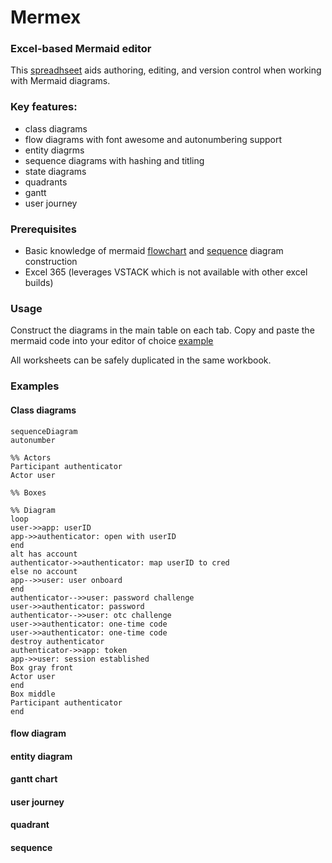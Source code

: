 # Mermex
### Excel-based Mermaid editor

This [spreadhseet]([url](https://github.com/pgaljan/mermex/blob/main/mermex.xlsx)) aids authoring, editing, and version control when working with Mermaid diagrams.

### Key features:
- class diagrams
- flow diagrams with font awesome and autonumbering support
- entity diagrms 
- sequence diagrams with hashing and titling
- state diagrams
- quadrants
- gantt
- user journey

### Prerequisites
- Basic knowledge of mermaid [flowchart]([url](https://mermaid.js.org/syntax/flowchart.html)) and [sequence]([url](https://mermaid.js.org/syntax/sequenceDiagram.html)) diagram construction
- Excel 365 (leverages VSTACK which is not available with other excel builds)

### Usage
Construct the diagrams in the main table on each tab.  Copy and paste the mermaid code into your editor of choice [example](https://mermaid.live/edit#pako:eNpVUTtPwzAQ_iuWJ5DShiaQthmQaFq6FIGAiaTDNbZji_ghx6Gqkvx3nJaBejp_j7vTdx0uNaE4xazWx5KDdWj3Xijk31OecSsaJ6HZo8nksd9Sh6RW9NSj1c1Wo4ZrY4Sqbi_61ShCWbcbZRQ5LtT3cKGys_9V0R6t8x0Yp83-P_N51D3a5OKN-_bXDLfUu55zBimDSQkWZWD3OMCSWgmC-NW70VBgx6mkBU59SSiDtnYFLtTgpdA6_XFSJU6dbWmAW0PA0bWAyoK8BjdEOG2xn1U3Hqw1EOq_HXYnM8ZU-UB8x1IrJqoRb23tYe6cadIwHOlpJRxvD9NSy7ARZMyU_yyTMImSBUQxTeYxPMQxKQ-z5YJF9zNG5nezCPAwBJie579cbnI-TYANqC-t5d9Swy-DyY2J)

All worksheets can be safely duplicated in the same workbook.

### Examples
#### Class diagrams
``` mermaid
sequenceDiagram
autonumber

%% Actors
Participant authenticator
Actor user

%% Boxes

%% Diagram
loop 
user->>app: userID
app->>authenticator: open with userID
end 
alt has account
authenticator->>authenticator: map userID to cred
else no account
app-->>user: user onboard
end 
authenticator-->>user: password challenge
user->>authenticator: password
authenticator-->>user: otc challenge
user->>authenticator: one-time code
user->>authenticator: one-time code
destroy authenticator
authenticator->>app: token
app->>user: session established
Box gray front
Actor user
end
Box middle
Participant authenticator
end
```

#### flow diagram


#### entity diagram


#### gantt chart

#### user journey


#### quadrant


#### sequence



